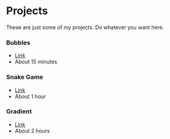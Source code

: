 # Projects
These are just some of my projects. Do whatever you want here.

### Bubbles
* [Link](https://onlineexp.github.io/javascript-projects/bubbles/)
* About 15 minutes

### Snake Game
* [Link](https://onlineexp.github.io/javascript-projects/snake/)
* About 1 hour

### Gradient
* [Link](https://onlineexp.github.io/javascript-projects/gradient/)
* About 2 hours
